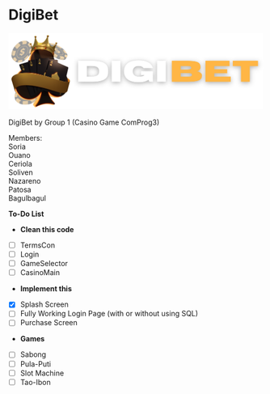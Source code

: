# DigiBet
![alt text](https://raw.githubusercontent.com/yxles-dev/CasinoGame/nightly/src/icons/intro.png "DigiBet-Logo")

DigiBet by Group 1 (Casino Game ComProg3)

Members:  
Soria  
Ouano  
Ceriola  
Soliven  
Nazareno  
Patosa  
Bagulbagul  

**To-Do List**
- **Clean this code**
- [ ] TermsCon
- [ ] Login
- [ ] GameSelector
- [ ] CasinoMain
- **Implement this**
- [x] Splash Screen
- [ ] Fully Working Login Page (with or without using SQL)
- [ ] Purchase Screen
- **Games**
- [ ] Sabong
- [ ] Pula-Puti
- [ ] Slot Machine
- [ ] Tao-Ibon
